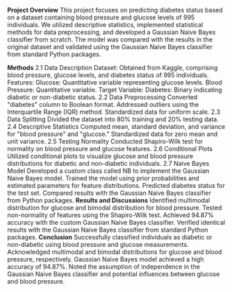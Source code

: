 
**Project Overview**
This project focuses on predicting diabetes status based on a dataset containing blood pressure and glucose levels of 995 individuals. We utilized descriptive statistics, implemented statistical methods for data preprocessing, and developed a Gaussian Naive Bayes classifier from scratch. The model was compared with the results in the original dataset and validated using the Gaussian Naive Bayes classifier from standard Python packages.

**Methods**
2.1 Data Description
Dataset: Obtained from Kaggle, comprising blood pressure, glucose levels, and diabetes status of 995 individuals.
Features:
Glucose: Quantitative variable representing glucose levels.
Blood Pressure: Quantitative variable.
Target Variable:
Diabetes: Binary indicating diabetic or non-diabetic status.
2.2 Data Preprocessing
Converted "diabetes" column to Boolean format.
Addressed outliers using the Interquartile Range (IQR) method.
Standardized data for uniform scale.
2.3 Data Splitting
Divided the dataset into 80% training and 20% testing data.
2.4 Descriptive Statistics
Computed mean, standard deviation, and variance for "blood pressure" and "glucose."
Standardized data for zero mean and unit variance.
2.5 Testing Normality
Conducted Shapiro-Wilk test for normality on blood pressure and glucose features.
2.6 Conditional Plots
Utilized conditional plots to visualize glucose and blood pressure distributions for diabetic and non-diabetic individuals.
2.7 Naive Bayes Model
Developed a custom class called NB to implement the Gaussian Naive Bayes model.
Trained the model using prior probabilities and estimated parameters for feature distributions.
Predicted diabetes status for the test set.
Compared results with the Gaussian Naive Bayes classifier from Python packages.
**Results and Discussions**
Identified multimodal distribution for glucose and bimodal distribution for blood pressure.
Tested non-normality of features using the Shapiro-Wilk test.
Achieved 94.87% accuracy with the custom Gaussian Naive Bayes classifier.
Verified identical results with the Gaussian Naive Bayes classifier from standard Python packages.
**Conclusion**
Successfully classified individuals as diabetic or non-diabetic using blood pressure and glucose measurements.
Acknowledged multimodal and bimodal distributions for glucose and blood pressure, respectively.
Gaussian Naive Bayes model achieved a high accuracy of 94.87%.
Noted the assumption of independence in the Gaussian Naive Bayes classifier and potential influences between glucose and blood pressure.
